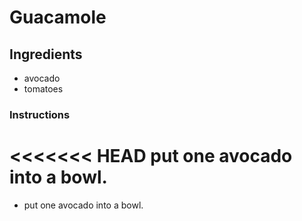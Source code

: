 # Guacamole
## Ingredients
* avocado
* tomatoes
### Instructions
<<<<<<< HEAD
put one avocado into a bowl.
=======
* put one avocado into a bowl.


